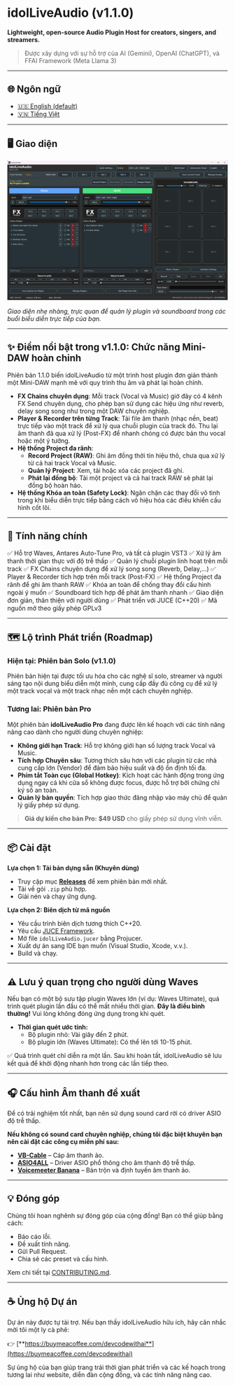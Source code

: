 # idolLiveAudio (v1.1.0)

**Lightweight, open-source Audio Plugin Host for creators, singers, and streamers.**

> Được xây dựng với sự hỗ trợ của AI (Gemini), OpenAI (ChatGPT), và FFAI Framework (Meta Llama 3)

---

## 🌐 Ngôn ngữ

- [🇺🇸 English (default)](README.md)
- [🇻🇳 Tiếng Việt](README.vi.md)

---

## 🖥️ Giao diện

![idolLiveAudio Main Interface](docs/images/screenshot_main.png)

*Giao diện nhẹ nhàng, trực quan để quản lý plugin và soundboard trong các buổi biểu diễn trực tiếp của bạn.*

---

## ✨ Điểm nổi bật trong v1.1.0: Chức năng Mini-DAW hoàn chỉnh

Phiên bản 1.1.0 biến idolLiveAudio từ một trình host plugin đơn giản thành một Mini-DAW mạnh mẽ với quy trình thu âm và phát lại hoàn chỉnh.

* **FX Chains chuyên dụng**: Mỗi track (Vocal và Music) giờ đây có 4 kênh FX Send chuyên dụng, cho phép bạn sử dụng các hiệu ứng như reverb, delay song song như trong một DAW chuyên nghiệp.
* **Player & Recorder trên từng Track**: Tải file âm thanh (nhạc nền, beat) trực tiếp vào một track để xử lý qua chuỗi plugin của track đó. Thu lại âm thanh đã qua xử lý (Post-FX) để nhanh chóng có được bản thu vocal hoặc một ý tưởng.
* **Hệ thống Project đa rãnh**:
    * **Record Project (RAW)**: Ghi âm đồng thời tín hiệu thô, chưa qua xử lý từ cả hai track Vocal và Music.
    * **Quản lý Project**: Xem, tải hoặc xóa các project đã ghi.
    * **Phát lại đồng bộ**: Tải một project và cả hai track RAW sẽ phát lại đồng bộ hoàn hảo.
* **Hệ thống Khóa an toàn (Safety Lock)**: Ngăn chặn các thay đổi vô tình trong khi biểu diễn trực tiếp bằng cách vô hiệu hóa các điều khiển cấu hình cốt lõi.

---

## 🚀 Tính năng chính

✅ Hỗ trợ Waves, Antares Auto-Tune Pro, và tất cả plugin VST3
✅ Xử lý âm thanh thời gian thực với độ trễ thấp
✅ Quản lý chuỗi plugin linh hoạt trên mỗi track
✅ FX Chains chuyên dụng để xử lý song song (Reverb, Delay,...)
✅ Player & Recorder tích hợp trên mỗi track (Post-FX)
✅ Hệ thống Project đa rãnh để ghi âm thanh RAW
✅ Khóa an toàn để chống thay đổi cấu hình ngoài ý muốn
✅ Soundboard tích hợp để phát âm thanh nhanh
✅ Giao diện đơn giản, thân thiện với người dùng
✅ Phát triển với JUCE (C++20)
✅ Mã nguồn mở theo giấy phép GPLv3

---

## 🗺️ Lộ trình Phát triển (Roadmap)

### Hiện tại: Phiên bản Solo (v1.1.0)

Phiên bản hiện tại được tối ưu hóa cho các nghệ sĩ solo, streamer và người sáng tạo nội dung biểu diễn một mình, cung cấp đầy đủ công cụ để xử lý một track vocal và một track nhạc nền một cách chuyên nghiệp.

### Tương lai: Phiên bản Pro

Một phiên bản **idolLiveAudio Pro** đang được lên kế hoạch với các tính năng nâng cao dành cho người dùng chuyên nghiệp:

* **Không giới hạn Track**: Hỗ trợ không giới hạn số lượng track Vocal và Music.
* **Tích hợp Chuyên sâu**: Tương thích sâu hơn với các plugin từ các nhà cung cấp lớn (Vendor) để đảm bảo hiệu suất và độ ổn định tối đa.
* **Phím tắt Toàn cục (Global Hotkey)**: Kích hoạt các hành động trong ứng dụng ngay cả khi cửa sổ không được focus, được hỗ trợ bởi chứng chỉ ký số an toàn.
* **Quản lý bản quyền**: Tích hợp giao thức đăng nhập vào máy chủ để quản lý giấy phép sử dụng.

> **Giá dự kiến cho bản Pro:** **$49 USD** cho giấy phép sử dụng vĩnh viễn.

---

## 📦 Cài đặt

**Lựa chọn 1: Tải bản dựng sẵn (Khuyên dùng)**

* Truy cập mục [**Releases**](https://github.com/DEVCodeWithAI/idolLiveAudio/releases) để xem phiên bản mới nhất.
* Tải về gói `.zip` phù hợp.
* Giải nén và chạy ứng dụng.

**Lựa chọn 2: Biên dịch từ mã nguồn**

* Yêu cầu trình biên dịch tương thích C++20.
* Yêu cầu [JUCE Framework](https://juce.com).
* Mở file `idolLiveAudio.jucer` bằng Projucer.
* Xuất dự án sang IDE bạn muốn (Visual Studio, Xcode, v.v.).
* Build và chạy.

---

## ⚠️ Lưu ý quan trọng cho người dùng Waves

Nếu bạn có một bộ sưu tập plugin Waves lớn (ví dụ: Waves Ultimate), quá trình quét plugin lần đầu có thể mất nhiều thời gian. **Đây là điều bình thường!** Vui lòng không đóng ứng dụng trong khi quét.

* **Thời gian quét ước tính:**
    * Bộ plugin nhỏ: Vài giây đến 2 phút.
    * Bộ plugin lớn (Waves Ultimate): Có thể lên tới 10-15 phút.

✅ Quá trình quét chỉ diễn ra một lần. Sau khi hoàn tất, idolLiveAudio sẽ lưu kết quả để khởi động nhanh hơn trong các lần tiếp theo.

---

## 🎧 Cấu hình Âm thanh đề xuất

Để có trải nghiệm tốt nhất, bạn nên sử dụng sound card rời có driver ASIO độ trễ thấp.

**Nếu không có sound card chuyên nghiệp, chúng tôi đặc biệt khuyên bạn nên cài đặt các công cụ miễn phí sau:**

* [**VB-Cable**](https://vb-audio.com/Cable/) – Cáp âm thanh ảo.
* [**ASIO4ALL**](https://www.asio4all.org/) – Driver ASIO phổ thông cho âm thanh độ trễ thấp.
* [**Voicemeeter Banana**](https://vb-audio.com/Voicemeeter/banana.htm) – Bàn trộn và định tuyến âm thanh ảo.

---

## 💡 Đóng góp

Chúng tôi hoan nghênh sự đóng góp của cộng đồng! Bạn có thể giúp bằng cách:

* Báo cáo lỗi.
* Đề xuất tính năng.
* Gửi Pull Request.
* Chia sẻ các preset và cấu hình.

Xem chi tiết tại [CONTRIBUTING.md](CONTRIBUTING.md).

---

## ☕ Ủng hộ Dự án

Dự án này được tự tài trợ. Nếu bạn thấy idolLiveAudio hữu ích, hãy cân nhắc mời tôi một ly cà phê:

👉 [**https://buymeacoffee.com/devcodewithai**](https://buymeacoffee.com/devcodewithai)

Sự ủng hộ của bạn giúp trang trải thời gian phát triển và các kế hoạch trong tương lai như website, diễn đàn cộng đồng, và các tính năng nâng cao.